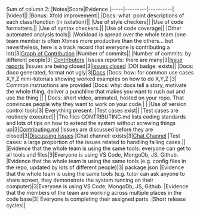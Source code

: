 Sum of column 2:
|Notes|Score|Evidence
|-----|---------|----------|
|Video1||
|Bonus: Xfold improvement||
|Docs: what: point descriptions of each class/function (in isolation)||
|Use of style checkers||
|Use of code formatters.||
|Use of syntax checkers.||
|Use of code coverage||
|Other automated analysis tools||
|Workload is spread over the whole team (one team member is often Xtimes more productive than the others... but nevertheless, here is a track record that everyone is contributing a lot)|3|[Graph of Contribution](https://github.com/MitanshuShaBa/SE-Project-Group6-Evolo-Project_Management_System/pulse)
|Number of commits||
|Number of commits: by different people|3| [Contributors](https://github.com/MitanshuShaBa/SE-Project-Group6-Evolo-Project_Management_System/graphs/contributors)
|Issues reports: there are many|3|[Issue reports](https://github.com/MitanshuShaBa/SE-Project-Group6-Evolo-Project_Management_System/issues)
|Issues are being closed|3|[Issues closed](https://github.com/MitanshuShaBa/SE-Project-Group6-Evolo-Project_Management_System/issues?q=is%3Aissue+is%3Aclosed)
|DOI badge: exists||
|Docs: doco generated, format not ugly|3|[Docs](https://github.com/MitanshuShaBa/SE-Project-Group6-Evolo-Project_Management_System/tree/main/docs)
|Docs: how: for common use cases X,Y,Z mini-tutorials showing worked examples on how to do X,Y,Z |3| Common instructions are provided
|Docs: why: docs tell a story, motivate the whole thing, deliver a punchline that makes you want to rush out and use the thing ||
| Docs: short video, animated, hosted on your repo. That convinces people why they want to work on your code.| |
|Use of version control tools|3| Everything present.
|Test cases exist||
|Test cases are routinely executed||
|The files CONTRIBUTING.md lists coding standards and lots of tips on how to extend the system without screwing things up|3|[Contributing.md](https://github.com/MitanshuShaBa/SE-Project-Group6-Evolo-Project_Management_System/blob/main/CONTRIBUTING.md)
|Issues are discussed before they are closed|3|[Discussing issues](https://github.com/MitanshuShaBa/SE-Project-Group6-Evolo-Project_Management_System/issues/20)
|Chat channel: exists|3|[Chat Channel](https://github.com/MitanshuShaBa/SE-Project-Group6-Evolo-Project_Management_System/tree/main/docs)
|Test cases: a large proportion of the issues related to handling failing cases.||
|Evidence that the whole team is using the same tools: everyone can get to all tools and files|3|Everyone is using VS Code, MongoDb, JS, Github.
|Evidence that the whole team is using the same tools (e.g. config files in the repo, updated by lots of different people)|3| package.json
|Evidence that the whole team is using the same tools (e.g. tutor can ask anyone to share screen, they demonstrate the system running on their computer)|3|Everyone is using VS Code, MongoDb, JS, Github.
|Evidence that the members of the team are working across multiple places in the code base|3| Everyone is completing their assigned parts.
|Short release cycles||
